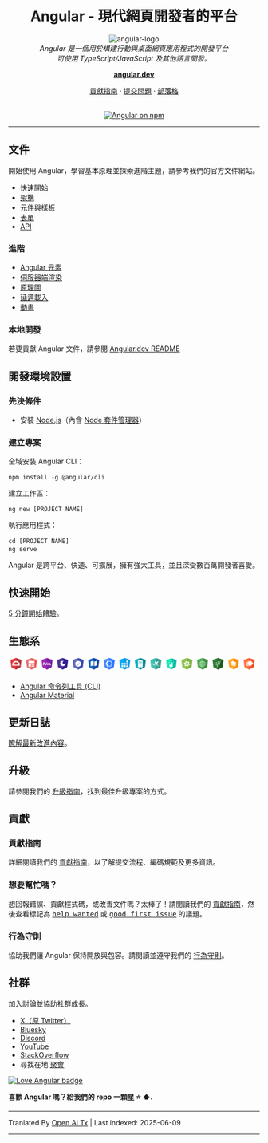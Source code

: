 <h1 align="center">Angular - 現代網頁開發者的平台</h1>

<p align="center">
  <img src="https://raw.githubusercontent.com/angular/angular/main/adev/src/assets/images/press-kit/angular_icon_gradient.gif" alt="angular-logo" width="120px" height="120px"/>
  <br>
  <em>Angular 是一個用於構建行動與桌面網頁應用程式的開發平台
    <br> 可使用 TypeScript/JavaScript 及其他語言開發。</em>
  <br>
</p>

<p align="center">
  <a href="https://angular.dev/"><strong>angular.dev</strong></a>
  <br>
</p>

<p align="center">
  <a href="https://raw.githubusercontent.com/angular/angular/main/CONTRIBUTING.md">貢獻指南</a>
  ·
  <a href="https://github.com/angular/angular/issues">提交問題</a>
  ·
  <a href="https://blog.angular.dev/">部落格</a>
  <br>
  <br>
</p>

<p align="center">
  <a href="https://www.npmjs.com/@angular/core">
    <img src="https://img.shields.io/npm/v/@angular/core.svg?logo=npm&logoColor=fff&label=NPM+package&color=limegreen" alt="Angular on npm" />
  </a>
</p>

<hr>

## 文件

開始使用 Angular，學習基本原理並探索進階主題，請參考我們的官方文件網站。

- [快速開始][quickstart]
- [架構][architecture]
- [元件與樣板][componentstemplates]
- [表單][forms]
- [API][api]

### 進階

- [Angular 元素][angularelements]
- [伺服器端渲染][ssr]
- [原理圖][schematics]
- [延遲載入][lazyloading]
- [動畫][animations]

### 本地開發

若要貢獻 Angular 文件，請參閱 [Angular.dev README](https://raw.githubusercontent.com/angular/angular/main/adev/README.md)

## 開發環境設置

### 先決條件

- 安裝 [Node.js]（內含 [Node 套件管理器][npm]）

### 建立專案

全域安裝 Angular CLI：

```
npm install -g @angular/cli
```

建立工作區：

```
ng new [PROJECT NAME]
```

執行應用程式：

```
cd [PROJECT NAME]
ng serve
```

Angular 是跨平台、快速、可擴展，擁有強大工具，並且深受數百萬開發者喜愛。

## 快速開始

[5 分鐘開始體驗][quickstart]。

## 生態系

<p>
  <img src="https://raw.githubusercontent.com/angular/angular/main/contributing-docs/images/angular-ecosystem-logos.png" alt="angular ecosystem logos" width="500px" height="auto">
</p>

- [Angular 命令列工具 (CLI)][cli]
- [Angular Material][angularmaterial]

## 更新日誌

[瞭解最新改進內容][changelog]。

## 升級

請參閱我們的 [升級指南](https://angular.dev/update-guide/)，找到最佳升級專案的方式。

## 貢獻

### 貢獻指南

詳細閱讀我們的 [貢獻指南][contributing]，以了解提交流程、編碼規範及更多資訊。

### 想要幫忙嗎？

想回報錯誤、貢獻程式碼，或改善文件嗎？太棒了！請閱讀我們的 [貢獻指南][contributing]，然後查看標記為 <kbd>[help wanted](https://github.com/angular/angular/labels/help%20wanted)</kbd> 或 <kbd>[good first issue](https://github.com/angular/angular/labels/good%20first%20issue)</kbd> 的議題。

### 行為守則

協助我們讓 Angular 保持開放與包容。請閱讀並遵守我們的 [行為守則][codeofconduct]。

## 社群

加入討論並協助社群成長。

- [X（原 Twitter）][X (formerly Twitter)]
- [Bluesky][bluesky]
- [Discord][discord]
- [YouTube][youtube]
- [StackOverflow][stackoverflow]
- 尋找在地 [聚會][meetup]

[![Love Angular badge](https://img.shields.io/badge/angular-love-blue?logo=angular&angular=love)](https://www.github.com/angular/angular)

**喜歡 Angular 嗎？給我們的 repo 一顆星 :star: :arrow_up:.**

[contributing]: https://raw.githubusercontent.com/angular/angular/main/CONTRIBUTING.md
[quickstart]: https://angular.dev/tutorials/learn-angular
[changelog]: https://raw.githubusercontent.com/angular/angular/main/CHANGELOG.md
[ng]: https://angular.dev
[documentation]: https://angular.dev/overview
[angularmaterial]: https://material.angular.dev/
[cli]: https://angular.dev/tools/cli
[architecture]: https://angular.dev/essentials
[componentstemplates]: https://angular.dev/tutorials/learn-angular/1-components-in-angular
[forms]: https://angular.dev/tutorials/learn-angular/15-forms
[api]: https://angular.dev/api
[angularelements]: https://angular.dev/guide/elements
[ssr]: https://angular.dev/guide/ssr
[schematics]: https://angular.dev/tools/cli/schematics
[lazyloading]: https://angular.dev/guide/ngmodules/lazy-loading
[node.js]: https://nodejs.org/
[npm]: https://www.npmjs.com/get-npm
[codeofconduct]: https://raw.githubusercontent.com/angular/angular/main/CODE_OF_CONDUCT.md
[X (formerly Twitter)]: https://www.twitter.com/angular
[bluesky]: https://bsky.app/profile/angular.dev
[discord]: https://discord.gg/angular
[stackoverflow]: https://stackoverflow.com/questions/tagged/angular
[youtube]: https://youtube.com/angular
[meetup]: https://www.meetup.com/find/?keywords=angular
[animations]: https://angular.dev/guide/animations


---


Tranlated By [Open Ai Tx](https://github.com/OpenAiTx/OpenAiTx) | Last indexed: 2025-06-09


---